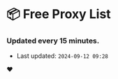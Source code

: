 # :package: Free Proxy List
### Updated every 15 minutes.

- Last updated: `2024-09-12 09:28`

:heart:
